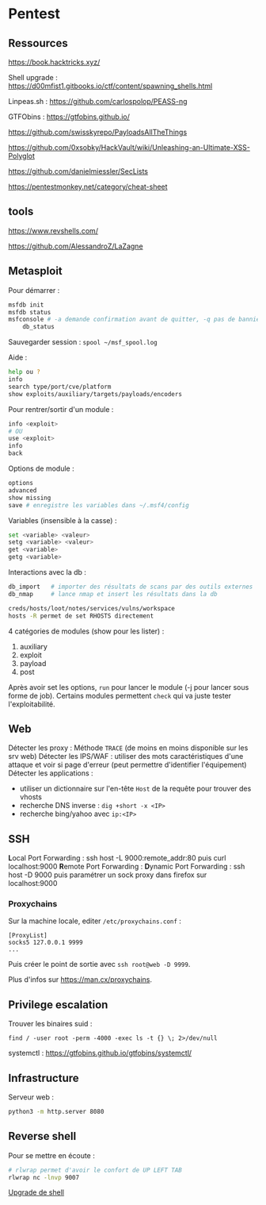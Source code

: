 # Pentest

## Ressources

https://book.hacktricks.xyz/

Shell upgrade : https://d00mfist1.gitbooks.io/ctf/content/spawning_shells.html

Linpeas.sh : https://github.com/carlospolop/PEASS-ng

GTFObins : https://gtfobins.github.io/

https://github.com/swisskyrepo/PayloadsAllTheThings

https://github.com/0xsobky/HackVault/wiki/Unleashing-an-Ultimate-XSS-Polyglot

https://github.com/danielmiessler/SecLists

https://pentestmonkey.net/category/cheat-sheet

## tools

https://www.revshells.com/

https://github.com/AlessandroZ/LaZagne

## Metasploit

Pour démarrer :
```bash
msfdb init
msfdb status
msfconsole # -a demande confirmation avant de quitter, -q pas de bannière
    db_status
```

Sauvegarder session : `spool ~/msf_spool.log`

Aide :
```bash
help ou ?
info
search type/port/cve/platform
show exploits/auxiliary/targets/payloads/encoders
```

Pour rentrer/sortir d'un module :
```bash
info <exploit>
# OU
use <exploit>
info
back
```

Options de module :
```bash
options
advanced
show missing
save # enregistre les variables dans ~/.msf4/config
```

Variables (insensible à la casse) :
```bash
set <variable> <valeur>
setg <variable> <valeur>
get <variable>
getg <variable>
```

Interactions avec la db :
```bash
db_import   # importer des résultats de scans par des outils externes
db_nmap     # lance nmap et insert les résultats dans la db

creds/hosts/loot/notes/services/vulns/workspace
hosts -R permet de set RHOSTS directement
```

4 catégories de modules (show pour les lister) :
1. auxiliary
2. exploit
3. payload
4. post

Après avoir set les options, `run` pour lancer le module (-j pour lancer sous forme de job). Certains modules permettent `check` qui va juste tester l'exploitabilité.

## Web

Détecter les proxy : Méthode `TRACE` (de moins en moins disponible sur les srv web)
Détecter les IPS/WAF : utiliser des mots caractéristiques d'une attaque et voir si page d'erreur (peut permettre d'identifier l'équipement)
Détecter les applications :
- utiliser un dictionnaire sur l'en-tête `Host` de la requête pour trouver des vhosts
- recherche DNS inverse : `dig +short -x <IP>`
- recherche bing/yahoo avec `ip:<IP>`

## SSH

**L**ocal Port Forwarding : ssh host -L 9000:remote_addr:80 puis curl localhost:9000
**R**emote Port Forwarding :
**D**ynamic Port Forwarding : ssh host -D 9000 puis paramétrer un sock proxy dans firefox sur localhost:9000

### Proxychains

Sur la machine locale, editer `/etc/proxychains.conf` :
```
[ProxyList]
socks5 127.0.0.1 9999
...
```

Puis créer le point de sortie avec `ssh root@web -D 9999`.

Plus d'infos sur https://man.cx/proxychains.

## Privilege escalation

Trouver les binaires suid :
```
find / -user root -perm -4000 -exec ls -t {} \; 2>/dev/null
```

systemctl : https://gtfobins.github.io/gtfobins/systemctl/

## Infrastructure

Serveur web :
```bash
python3 -m http.server 8080
```

## Reverse shell

Pour se mettre en écoute :
```bash
# rlwrap permet d'avoir le confort de UP LEFT TAB
rlwrap nc -lnvp 9007
```

[Upgrade de shell](https://d00mfist1.gitbooks.io/ctf/content/spawning_shells.html)

